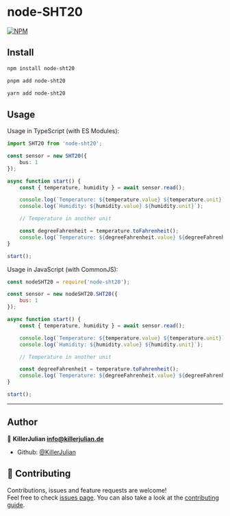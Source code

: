 # node-SHT20

[![NPM](https://nodei.co/npm/node-sht20.png)](https://npmjs.org/package/node-sht20)

## Install

```sh
npm install node-sht20
```

```sh
pnpm add node-sht20
```

```sh
yarn add node-sht20
```

## Usage

Usage in TypeScript (with ES Modules):

```typescript
import SHT20 from 'node-sht20';

const sensor = new SHT20({
	bus: 1
});

async function start() {
	const { temperature, humidity } = await sensor.read();

	console.log(`Temperature: ${temperature.value} ${temperature.unit}`);
	console.log(`Humidity: ${humidity.value} ${humidity.unit}`);

	// Temperature in another unit

	const degreeFahrenheit = temperature.toFahrenheit();
	console.log(`Temperature: ${degreeFahrenheit.value} ${degreeFahrenheit.unit}`);
}

start();
```

Usage in JavaScript (with CommonJS):

```js
const nodeSHT20 = require('node-sht20');

const sensor = new nodeSHT20.SHT20({
	bus: 1
});

async function start() {
	const { temperature, humidity } = await sensor.read();

	console.log(`Temperature: ${temperature.value} ${temperature.unit}`);
	console.log(`Humidity: ${humidity.value} ${humidity.unit}`);

	// Temperature in another unit

	const degreeFahrenheit = temperature.toFahrenheit();
	console.log(`Temperature: ${degreeFahrenheit.value} ${degreeFahrenheit.unit}`);
}

start();
```

---

## Author

👤 **KillerJulian <info@killerjulian.de>**

- Github: [@KillerJulian](https://github.com/KillerJulian)

## 🤝 Contributing

Contributions, issues and feature requests are welcome!<br />Feel free to check [issues page](https://github.com/KillerJulian/node-sht20/issues). You can also take a look at the [contributing guide](https://github.com/KillerJulian/node-sht20/blob/master/CONTRIBUTING.md).
